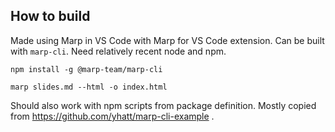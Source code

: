 ## How to build

Made using Marp in VS Code with Marp for VS Code extension. Can be built with `marp-cli`. Need relatively recent node and npm.

`npm install -g @marp-team/marp-cli`


`marp slides.md --html -o index.html`

Should also work with npm scripts from package definition. Mostly copied from https://github.com/yhatt/marp-cli-example .